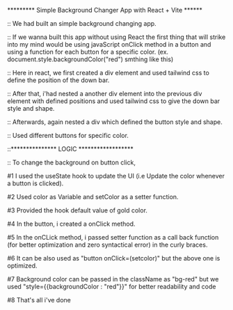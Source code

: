 ********* Simple Background Changer App with React + Vite ******

:: We had built an simple background changing app.

:: If we wanna built this app without using React the first thing that will strike into my mind would be using javaScript onClick method in a button and using a function for each button for a specific color. (ex. document.style.backgroundColor("red") smthing like this)

:: Here in react, we first created a div element and used tailwind css to define the position of the down bar.

:: After that, i'had nested a another div element into the previous div element with defined positions and used tailwind css to give the down bar style and shape.

:: Afterwards, again nested a div which defined the button style and shape.

:: Used different buttons for specific color.

::*************** LOGIC ******************

:: To change the background on button click,

#1 I used the useState hook to update the UI (i.e Update the color whenever a button is clicked).

#2 Used color as Variable and setColor as a setter function.

#3 Provided the hook default value of gold color.

#4 In the button, i created a onClick method.

#5 In the onCLick method, i passed setter function as a call back function (for better optimization and zero syntactical error) in the curly braces.

#6 It can be also used as "button onClick=(setcolor)" but the above one is optimized.

#7 Background color can be passed in the className as "bg-red" but we used "style={{backgroundColor : "red"}}" for better readability and code

#8 That's all i've done
